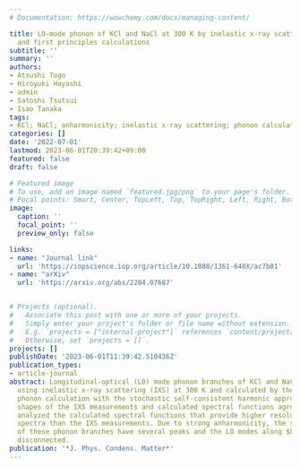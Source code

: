 ```yaml
---
# Documentation: https://wowchemy.com/docs/managing-content/

title: LO-mode phonon of KCl and NaCl at 300 K by inelastic x-ray scattering measurements
  and first principles calculations
subtitle: ''
summary: ''
authors:
- Atsushi Togo
- Hiroyuki Hayashi
- admin
- Satoshi Tsutsui
- Isao Tanaka
tags:
- KCl; NaCl; anharmonicity; inelastic x-ray scattering; phonon calculation
categories: []
date: '2022-07-01'
lastmod: 2023-06-01T20:39:42+09:00
featured: false
draft: false

# Featured image
# To use, add an image named `featured.jpg/png` to your page's folder.
# Focal points: Smart, Center, TopLeft, Top, TopRight, Left, Right, BottomLeft, Bottom, BottomRight.
image:
  caption: ''
  focal_point: ''
  preview_only: false

links:
- name: "Journal link"
  url: 'https://iopscience.iop.org/article/10.1088/1361-648X/ac7b01'
- name: "arXiv"
  url: 'https://arxiv.org/abs/2204.07687'


# Projects (optional).
#   Associate this post with one or more of your projects.
#   Simply enter your project's folder or file name without extension.
#   E.g. `projects = ["internal-project"]` references `content/project/deep-learning/index.md`.
#   Otherwise, set `projects = []`.
projects: []
publishDate: '2023-06-01T11:39:42.510436Z'
publication_types:
- article-journal
abstract: Longitudinal-optical (LO) mode phonon branches of KCl and NaCl were measured
  using inelastic x-ray scattering (IXS) at 300 K and calculated by the first-principles
  phonon calculation with the stochastic self-consistent harmonic approximation. Spectral
  shapes of the IXS measurements and calculated spectral functions agreed well. We
  analyzed the calculated spectral functions that provide higher resolutions of the
  spectra than the IXS measurements. Due to strong anharmonicity, the spectral functions
  of these phonon branches have several peaks and the LO modes along $Γ$-L paths are
  disconnected.
publication: '*J. Phys. Condens. Matter*'
---
```

